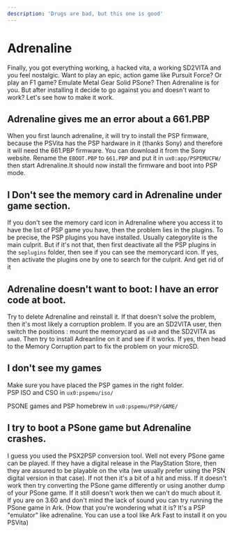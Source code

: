 ```yaml
---
description: 'Drugs are bad, but this one is good'
---
```


# Adrenaline

Finally, you got everything working, a hacked vita, a working SD2VITA and you feel nostalgic. Want to play an epic, action game like Pursuit Force? Or play an F1 game? Emulate Metal Gear Solid PSone? Then Adrenaline is for you. But after installing it decide to go against you and doesn't want to work? Let's see how to make it work.

## Adrenaline gives me an error about a 661.PBP

When you first launch adrenaline, it will try to install the PSP firmware, because the PSVita has the PSP hardware in it \(thanks Sony\) and therefore it will need the 661.PBP firmware. You can download it from the Sony website. Rename the `EBOOT.PBP` to `661.PBP` and put it in `ux0:app/PSPEMUCFW/` then start Adrenaline.It should now install the firmware and boot into PSP mode.

## I Don't see the memory card in Adrenaline under game section.

If you don't see the memory card icon in Adrenaline where you access it to have the list of PSP game you have, then the problem lies in the plugins. To be precise, the PSP plugins you have installed. Usually categorylite is the main culprit. But if it's not that, then first deactivate all the PSP plugins in the `seplugins` folder, then see if you can see the memorycard icon. If yes, then activate the plugins one by one to search for the culprit. And get rid of it

## Adrenaline doesn't want to boot: I have an error code at boot.

Try to delete Adrenaline and reinstall it. If that doesn't solve the problem, then it's most likely a corruption problem. If you are an SD2VITA user, then switch the positions : mount the memorycard as `ux0` and the SD2VITA as `uma0`. Then try to install Adreanline on it and see if it works. If yes, then head to the Memory Corruption part to fix the problem on your microSD.

## I don't see my games

Make sure you have placed the PSP games in the right folder.  
PSP ISO and CSO in `ux0:pspemu/iso/`

PSONE games and PSP homebrew in `ux0:pspemu/PSP/GAME/`

## I try to boot a PSone game but Adrenaline crashes.

I guess you used the PSX2PSP conversion tool. Well not every PSone game can be played. If they have a digital release in the PlayStation Store, then they are assured to be playable on the vita \(we usually prefer using the PSN digital version in that case\). If not then it's a bit of a hit and miss. If it doesn't work then try converting the PSone game differently or using another dump of your PSone game. If it still doesn't work then we can't do much about it. If you are on 3.60 and don't mind the lack of sound you can try running the PSone game in Ark. \(How that you're wondering what it is? It's a PSP "emulator" like adrenaline. You can use a tool like Ark Fast to install it on you PSVita\)

